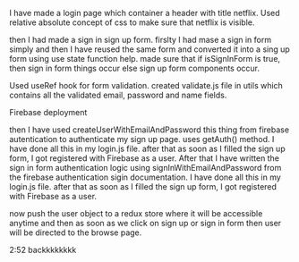 I have made a login page which container a header with title netflix. Used relative absolute concept of css to make sure that netflix is visible.

then I had made a sign in sign up form. firslty I had mase a sign in form simply and then I have reused the same form and converted it into a sing up form using use state function help. made sure that if isSignInForm is true, then sign in form things occur else sign up form components occur.

Used useRef hook for form validation. created validate.js file in utils which contains all the validated email, password and name fields.

Firebase deployment

then I have used createUserWithEmailAndPassword this thing from firebase autentication to authenticate my sign up page. uses getAuth() method. I have done all this in my login.js file. after that as soon as I filled the sign up form, I got registered with Firebase as a user.
After that I have written the sign in form authentication logic using signInWithEmailAndPassword from the firebase authentication sigin documentation. I have done all this in my login.js file. after that as soon as I filled the sign up form, I got registered with Firebase as a user.

now push the user object to a redux store where it will be accessible anytime and then as soon as we click on sign up or sign in form then user will be directed to the browse page.

2:52 backkkkkkkk
